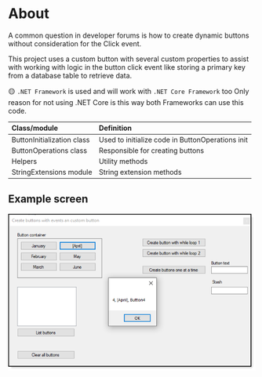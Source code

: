 ﻿# About

A common question in developer forums is how to create dynamic buttons without consideration for the Click event.

This project uses a custom button with several custom properties to assist with working with logic in the button click event like storing a primary key from a database table to retrieve data.

:yellow_circle:  `.NET Framework` is used and will work with `.NET Core Framework` too Only reason for not using .NET Core is this way both Frameworks can use this code.

| Class/module |  Definition
| :---- | :---- |
| ButtonInitialization class | Used to initialize code in ButtonOperations init 
| ButtonOperations class | Responsible for creating buttons 
| Helpers | Utility methods 
| StringExtensions module | String extension methods 


## Example screen

![image](assets/buttonForm.png)